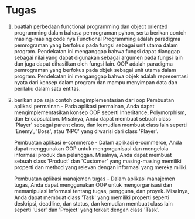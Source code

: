 # Tugas
1. buatlah perbedaan functional programming dan object oriented programming dalam bahasa pemrograman pyhon, serta berikan contoh masing-masing code nya
   Functional Programming adalah paradigma pemrograman yang berfokus pada fungsi sebagai unit utama dalam program. Pendekatan ini menganggap bahwa fungsi dapat dianggap    sebagai nilai yang dapat digunakan sebagai argumen pada fungsi lain dan juga dapat dihasilkan oleh fungsi lain.
   OOP adalah paradigma pemrograman yang berfokus pada objek sebagai unit utama dalam program. Pendekatan ini menganggap bahwa objek adalah representasi nyata dari          konsep dalam program dan mampu menyimpan data dan perilaku dalam satu entitas.

2. berikan apa saja contoh pengimplementasian dari oop
   Pembuatan aplikasi permainan - Pada aplikasi permainan, Anda dapat mengimplementasikan konsep OOP seperti Inheritance, Polymorphism, dan Encapsulation. Misalnya, Anda    dapat membuat sebuah class 'Player' sebagai parent class, dan kemudian membuat class lain seperti 'Enemy', 'Boss', atau 'NPC' yang diwarisi dari class 'Player'.

   Pembuatan aplikasi e-commerce - Dalam aplikasi e-commerce, Anda dapat menggunakan OOP untuk mengorganisasi dan mengelola informasi produk dan pelanggan. Misalnya,        Anda dapat membuat sebuah class 'Product' dan 'Customer' yang masing-masing memiliki properti dan method yang relevan dengan informasi yang mereka miliki.

   Pembuatan aplikasi manajemen tugas - Dalam aplikasi manajemen tugas, Anda dapat menggunakan OOP untuk mengorganisasi dan memanipulasi informasi tentang tugas,            pengguna, dan proyek. Misalnya, Anda dapat membuat class 'Task' yang memiliki properti seperti deskripsi, deadline, dan status, dan kemudian membuat class lain          seperti 'User' dan 'Project' yang terkait dengan class 'Task'.
